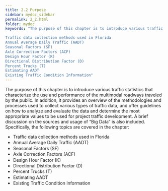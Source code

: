 ```yaml
---
title: 2.2 Purpose
sidebar: mydoc_sidebar
permalink: 2_2.html
folder: mydoc
keywords: "The purpose of this chapter is to introduce various traffic statistics that characterize the use and performance of the multimodal roadways traveled by the public, provides an overview of the methodologies and processes used to collect various types of traffic data, and offer guidelines on how to analyze and evaluate the data and determine the most appropriate values to be used for project traffic development. A brief discussion on the sources and usage of “Big Data” is also included. Specifically, the following topics are covered in the chapter:

Traffic data collection methods used in Florida
Annual Average Daily Traffic (AADT)
Seasonal Factors (SF)
Axle Correction Factors (ACF)
Design Hour Factor (K)
Directional Distribution Factor (D)
Percent Trucks (T)
Estimating AADT
Existing Traffic Condition Information"
---
```


<style>
  div{text-align: justify;}
</style>

The purpose of this chapter is to introduce various traffic statistics that characterize the use and
performance of the multimodal roadways traveled by the public. In addition, it provides an overview
of the methodologies and processes used to collect various types of traffic data, and offer guidelines
on how to analyze and evaluate the data and determine the most appropriate values to be used
for project traffic development. A brief discussion on the sources and usage of “Big Data” is also
included. Specifically, the following topics are covered in the chapter:

<ul>
<li style="margin:0.1em">Traffic data collection methods used in Florida</li>
<li style="margin:0.1em">Annual Average Daily Traffic (AADT)</li>
<li style="margin:0.1em">Seasonal Factors (SF)</li>
<li style="margin:0.1em">Axle Correction Factors (ACF)</li>
<li style="margin:0.1em">Design Hour Factor (K)</li>
<li style="margin:0.1em">Directional Distribution Factor (D)</li>
<li style="margin:0.1em">Percent Trucks (T)</li>
<li style="margin:0.1em">Estimating AADT</li>
<li style="margin:0.1em">Existing Traffic Condition Information</li>
</ul>